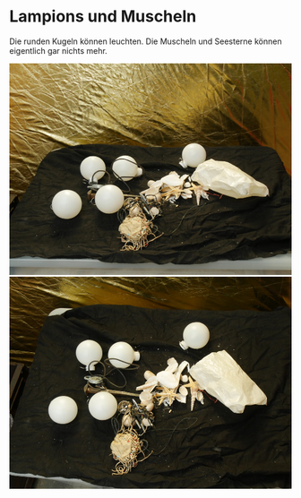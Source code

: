 # Lampions und Muscheln

Die runden Kugeln können leuchten.
Die Muscheln und Seesterne können eigentlich gar nichts mehr.

[![lampen-und-muscheln](P1940838_thumb.jpg)](P1940838.JPG)
[![lampen-und-muscheln](P1940839_thumb.jpg)](P1940839.JPG)

